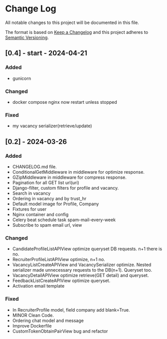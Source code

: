 # Change Log

All notable changes to this project will be documented in this file.

The format is based on [Keep a Changelog](http://keepachangelog.com/)
and this project adheres to [Semantic Versioning](http://semver.org/).

## [0.4] - start - 2024-04-21

### Added

- gunicorn

### Changed

- docker compose nginx now restart unless stopped

### Fixed

- my vacancy serializer(retrieve/update)

## [0.2] - 2024-03-26

### Added

- CHANGELOG.md file.
- ConditionalGetMiddleware in middleware for optimize response.
- GZipMiddleware in middleware for compress response.
- Pagination for all GET list url(uri)
- Django-filter, custom filters for profile and vacancy.
- Search in vacancy
- Ordering in vacancy and by trust_hr
- Default model image for Profile, Company
- Fixtures for user
- Nginx container and config
- Celery beat schedule task spam-mail-every-week
- Subscribe to spam email url, view

### Changed

- CandidateProfileListAPIView optimize queryset DB requests. n+1 there is no.
- RecruiterProfileListAPIView optimize, n+1 no.
- VacancyListCreateAPIView and VacancySerializer optimize. Nested serializer made unnecessary requests to the DB(n+1).
  Queryset too.
- VacancyDetailAPIView optimize retrieve(GET detail) and queryset.
- FeedbackListCreateAPIView optimize queryset.
- Activation email template

### Fixed

- In RecruiterProfile model, field company add blank=True.
- MINOR Clean Code.
- Ordering chat model and message
- Improve Dockerfile
- CustomTokenObtainPairView bug and refactor
